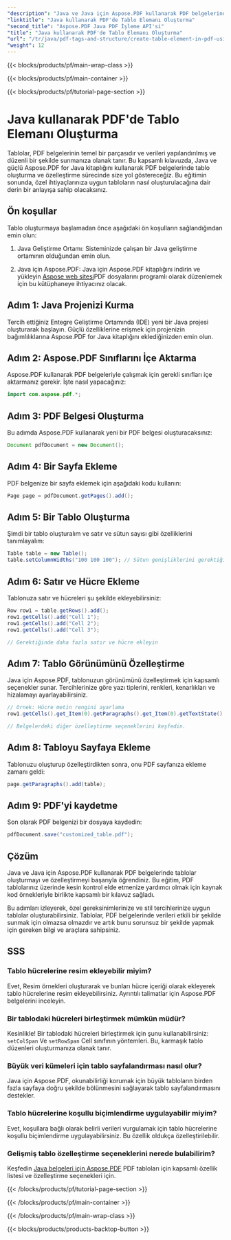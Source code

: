 ```yaml
---
"description": "Java ve Java için Aspose.PDF kullanarak PDF belgelerinde tabloların nasıl oluşturulacağını ve özelleştirileceğini keşfedin. PDF tablolarınız üzerinde hassas kontrol için kaynak kod örnekleri içeren ayrıntılı kılavuzumuzu izleyin."
"linktitle": "Java kullanarak PDF'de Tablo Elemanı Oluşturma"
"second_title": "Aspose.PDF Java PDF İşleme API'si"
"title": "Java kullanarak PDF'de Tablo Elemanı Oluşturma"
"url": "/tr/java/pdf-tags-and-structure/create-table-element-in-pdf-using-java/"
"weight": 12
---
```


{{< blocks/products/pf/main-wrap-class >}}

{{< blocks/products/pf/main-container >}}

{{< blocks/products/pf/tutorial-page-section >}}

# Java kullanarak PDF'de Tablo Elemanı Oluşturma



Tablolar, PDF belgelerinin temel bir parçasıdır ve verileri yapılandırılmış ve düzenli bir şekilde sunmanıza olanak tanır. Bu kapsamlı kılavuzda, Java ve güçlü Aspose.PDF for Java kitaplığını kullanarak PDF belgelerinde tablo oluşturma ve özelleştirme sürecinde size yol göstereceğiz. Bu eğitimin sonunda, özel ihtiyaçlarınıza uygun tabloların nasıl oluşturulacağına dair derin bir anlayışa sahip olacaksınız.

## Ön koşullar

Tablo oluşturmaya başlamadan önce aşağıdaki ön koşulların sağlandığından emin olun:

1. Java Geliştirme Ortamı: Sisteminizde çalışan bir Java geliştirme ortamının olduğundan emin olun.

2. Java için Aspose.PDF: Java için Aspose.PDF kitaplığını indirin ve yükleyin [Aspose web sitesi](https://releases.aspose.com/pdf/java/)PDF dosyalarını programlı olarak düzenlemek için bu kütüphaneye ihtiyacınız olacak.

## Adım 1: Java Projenizi Kurma

Tercih ettiğiniz Entegre Geliştirme Ortamında (IDE) yeni bir Java projesi oluşturarak başlayın. Güçlü özelliklerine erişmek için projenizin bağımlılıklarına Aspose.PDF for Java kitaplığını eklediğinizden emin olun.

## Adım 2: Aspose.PDF Sınıflarını İçe Aktarma

Aspose.PDF kullanarak PDF belgeleriyle çalışmak için gerekli sınıfları içe aktarmanız gerekir. İşte nasıl yapacağınız:

```java
import com.aspose.pdf.*;
```

## Adım 3: PDF Belgesi Oluşturma

Bu adımda Aspose.PDF kullanarak yeni bir PDF belgesi oluşturacaksınız:

```java
Document pdfDocument = new Document();
```

## Adım 4: Bir Sayfa Ekleme

PDF belgenize bir sayfa eklemek için aşağıdaki kodu kullanın:

```java
Page page = pdfDocument.getPages().add();
```

## Adım 5: Bir Tablo Oluşturma

Şimdi bir tablo oluşturalım ve satır ve sütun sayısı gibi özelliklerini tanımlayalım:

```java
Table table = new Table();
table.setColumnWidths("100 100 100"); // Sütun genişliklerini gerektiği gibi ayarlayın
```

## Adım 6: Satır ve Hücre Ekleme

Tablonuza satır ve hücreleri şu şekilde ekleyebilirsiniz:

```java
Row row1 = table.getRows().add();
row1.getCells().add("Cell 1");
row1.getCells().add("Cell 2");
row1.getCells().add("Cell 3");

// Gerektiğinde daha fazla satır ve hücre ekleyin
```

## Adım 7: Tablo Görünümünü Özelleştirme

Java için Aspose.PDF, tablonuzun görünümünü özelleştirmek için kapsamlı seçenekler sunar. Tercihlerinize göre yazı tiplerini, renkleri, kenarlıkları ve hizalamayı ayarlayabilirsiniz.

```java
// Örnek: Hücre metin rengini ayarlama
row1.getCells().get_Item(0).getParagraphs().get_Item(0).getTextState().setForegroundColor(Color.getRed());

// Belgelerdeki diğer özelleştirme seçeneklerini keşfedin.
```

## Adım 8: Tabloyu Sayfaya Ekleme

Tablonuzu oluşturup özelleştirdikten sonra, onu PDF sayfanıza ekleme zamanı geldi:

```java
page.getParagraphs().add(table);
```

## Adım 9: PDF'yi kaydetme

Son olarak PDF belgenizi bir dosyaya kaydedin:

```java
pdfDocument.save("customized_table.pdf");
```

## Çözüm

Java ve Java için Aspose.PDF kullanarak PDF belgelerinde tablolar oluşturmayı ve özelleştirmeyi başarıyla öğrendiniz. Bu eğitim, PDF tablolarınız üzerinde kesin kontrol elde etmenize yardımcı olmak için kaynak kod örnekleriyle birlikte kapsamlı bir kılavuz sağladı.

Bu adımları izleyerek, özel gereksinimlerinize ve stil tercihlerinize uygun tablolar oluşturabilirsiniz. Tablolar, PDF belgelerinde verileri etkili bir şekilde sunmak için olmazsa olmazdır ve artık bunu sorunsuz bir şekilde yapmak için gereken bilgi ve araçlara sahipsiniz.

## SSS

### Tablo hücrelerine resim ekleyebilir miyim?
   Evet, Resim örnekleri oluşturarak ve bunları hücre içeriği olarak ekleyerek tablo hücrelerine resim ekleyebilirsiniz. Ayrıntılı talimatlar için Aspose.PDF belgelerini inceleyin.

### Bir tablodaki hücreleri birleştirmek mümkün müdür?
   Kesinlikle! Bir tablodaki hücreleri birleştirmek için şunu kullanabilirsiniz: `setColSpan` Ve `setRowSpan` Cell sınıfının yöntemleri. Bu, karmaşık tablo düzenleri oluşturmanıza olanak tanır.

### Büyük veri kümeleri için tablo sayfalandırması nasıl olur?
   Java için Aspose.PDF, okunabilirliği korumak için büyük tabloların birden fazla sayfaya doğru şekilde bölünmesini sağlayarak tablo sayfalandırmasını destekler.

### Tablo hücrelerine koşullu biçimlendirme uygulayabilir miyim?
   Evet, koşullara bağlı olarak belirli verileri vurgulamak için tablo hücrelerine koşullu biçimlendirme uygulayabilirsiniz. Bu özellik oldukça özelleştirilebilir.

### Gelişmiş tablo özelleştirme seçeneklerini nerede bulabilirim?
   Keşfedin [Java belgeleri için Aspose.PDF](https://reference.aspose.com/pdf/java/) PDF tabloları için kapsamlı özellik listesi ve özelleştirme seçenekleri için.

{{< /blocks/products/pf/tutorial-page-section >}}

{{< /blocks/products/pf/main-container >}}

{{< /blocks/products/pf/main-wrap-class >}}

{{< blocks/products/products-backtop-button >}}